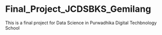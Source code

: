 # Final_Project_JCDSBKS_Gemilang
This is a final project for Data Science in Purwadhika Digital Techbnology School

